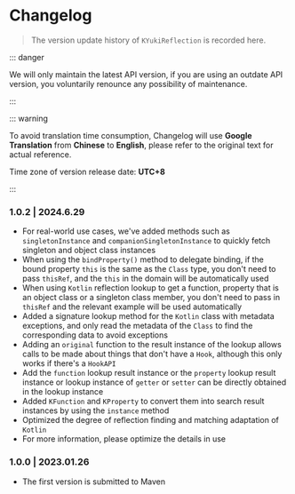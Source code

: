 # Changelog

> The version update history of `KYukiReflection` is recorded here.

::: danger

We will only maintain the latest API version, if you are using an outdate API version, you voluntarily renounce any possibility of maintenance.

:::

::: warning

To avoid translation time consumption, Changelog will use **Google Translation** from **Chinese** to **English**, please refer to the original text for actual reference.

Time zone of version release date: **UTC+8**

:::

### 1.0.2 | 2024.6.29 &ensp;<Badge type="tip" text="最新" vertical="middle" />

- For real-world use cases, we've added methods such as `singletonInstance` and `companionSingletonInstance` to quickly fetch singleton and object class instances
- When using the `bindProperty()` method to delegate binding, if the bound property `this` is the same as the `Class` type, you don't need to pass `thisRef`, and the `this` in the domain will be automatically used
- When using `Kotlin` reflection lookup to get a function, property that is an object class or a singleton class member, you don't need to pass in `thisRef` and the relevant example will be used automatically
- Added a signature lookup method for the `Kotlin` class with metadata exceptions, and only read the metadata of the `Class` to find the corresponding data to avoid exceptions
- Adding an `original` function to the result instance of the lookup allows calls to be made about things that don't have a `Hook`, although this only works if there's a `HookAPI`
- Add the `function` lookup result instance or the `property` lookup result instance or lookup instance of `getter` or `setter` can be directly obtained in the lookup instance
- Added `KFunction` and `KProperty` to convert them into search result instances by using the `instance` method
- Optimized the degree of reflection finding and matching adaptation of `Kotlin`
- For more information, please optimize the details in use

### 1.0.0 | 2023.01.26 &ensp;<Badge type="warning" text="stale" vertical="middle" />

- The first version is submitted to Maven